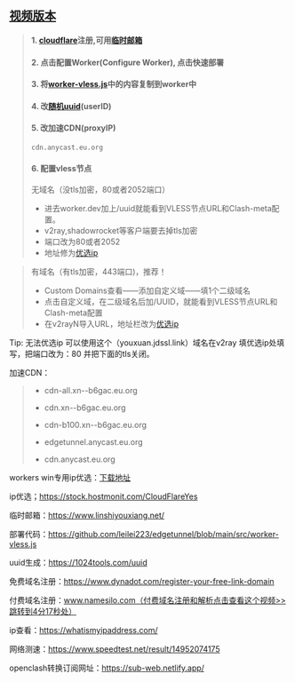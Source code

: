 ## [视频版本](https://www.youtube.com/watch?v=5fvhws6ZXrM&t=457s)
> ####  1. [cloudflare](https://dash.cloudflare.com/)注册,可用[临时邮箱](https://www.linshiyouxiang.net/)
> ####  2. 点击配置Worker(Configure Worker), 点击快速部署
> ####  3. 将[worker-vless.js](https://github.com/715494637/cloudflare-worker/blob/main/src/worker-vless.js)中的内容复制到worker中
> ####  4. 改[随机uuid](https://1024tools.com/uuid)(userID)  
> ####  5. 改加速CDN(proxyIP)
> ```
> cdn.anycast.eu.org
> ```
> ####  6. 配置vless节点
> 无域名（没tls加密，80或者2052端口）
> * 进去worker.dev加上/uuid就能看到VLESS节点URL和Clash-meta配置。
> * v2ray,shadowrocket等客户端要去掉tls加密
> * 端口改为80或者2052
> * 地址修为[优选ip](https://stock.hostmonit.com/CloudFlareYes)

> 有域名（有tls加密，443端口)，推荐！
> * Custom Domains查看——添加自定义域——填1个二级域名
> * 点击自定义域，在二级域名后加/UUID，就能看到VLESS节点URL和Clash-meta配置
>* 在v2rayN导入URL，地址栏改为[优选ip](https://stock.hostmonit.com/CloudFlareYes)


Tip: 无法优选ip 可以使用这个（youxuan.jdssl.link）域名在v2ray 填优选ip处填写，把端口改为：80 并把下面的tls关闭。

加速CDN：
> * cdn-all.xn--b6gac.eu.org
> 
> * cdn.xn--b6gac.eu.org
> 
> * cdn-b100.xn--b6gac.eu.org
> 
> * edgetunnel.anycast.eu.org
> 
> * cdn.anycast.eu.org 

workers win专用ip优选：[下载地址](https://jdssl.top/wp-content/uploads/2023/07/works%E4%B8%93%E7%94%A8ip%E4%BC%98%E9%80%89.zip)

ip优选；https://stock.hostmonit.com/CloudFlareYes

临时邮箱：https://www.linshiyouxiang.net/

部署代码：https://github.com/leilei223/edgetunnel/blob/main/src/worker-vless.js

uuid生成：https://1024tools.com/uuid

免费域名注册：https://www.dynadot.com/register-your-free-link-domain

付费域名注册：www.namesilo.com（付费域名注册和解析点击查看这个视频>>跳转到4分17秒处）

ip查看：https://whatismyipaddress.com/

网络测速：https://www.speedtest.net/result/14952074175

openclash转换订阅网址：https://sub-web.netlify.app/
